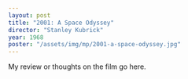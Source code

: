```yaml
---
layout: post
title: "2001: A Space Odyssey"
director: "Stanley Kubrick"
year: 1968
poster: "/assets/img/mp/2001-a-space-odyssey.jpg"
---
```


My review or thoughts on the film go here.
